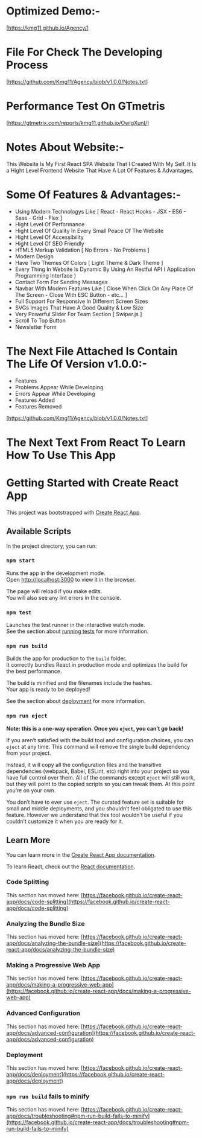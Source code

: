 # Optimized Demo:-

[https://kmg11.github.io/Agency/]

# File For Check The Developing Process

[https://github.com/Kmg11/Agency/blob/v1.0.0/Notes.txt]

# Performance Test On GTmetris

[https://gtmetrix.com/reports/kmg11.github.io/OwIgXunI/]

# Notes About Website:-

This Website Is My First React SPA Website That I Created With My Self.
It Is a Hight Level Frontend Website That Have A Lot Of Features & Advantages.

# Some Of Features & Advantages:-

- Using Modern Technologys Like [ React - React Hooks - JSX - ES6 - Sass - Grid - Flex ]
- Hight Level Of Performance
- Hight Level Of Quality In Every Small Peace Of The Website
- Hight Level Of Accessibility
- Hight Level Of SEO Friendly
- HTML5 Markup Validation [ No Errors - No Problems ]
- Modern Design
- Have Two Themes Of Colors [ Light Theme & Dark Theme ]
- Every Thing In Website Is Dynamic By Using An Restful API ( Application Programming Interface )
- Contact Form For Sending Messages
- Navbar With Modern Features Like [ Close When Click On Any Place Of The Screen - Close With ESC Button - etc... ]
- Full Support For Responsive In Different Screen Sizes
- SVGs Images That Have A Good Quality & Low Size
- Very Powerful Slider For Team Section [ Swiper.js ]
- Scroll To Top Button
- Newsletter Form

# The Next File Attached Is Contain The Life Of Version v1.0.0:-

- Features
- Problems Appear While Developing
- Errors Appear While Developing
- Features Added
- Features Removed

[https://github.com/Kmg11/Agency/blob/v1.0.0/Notes.txt]

# The Next Text From React To Learn How To Use This App

# Getting Started with Create React App

This project was bootstrapped with [Create React App](https://github.com/facebook/create-react-app).

## Available Scripts

In the project directory, you can run:

### `npm start`

Runs the app in the development mode.\
Open [http://localhost:3000](http://localhost:3000) to view it in the browser.

The page will reload if you make edits.\
You will also see any lint errors in the console.

### `npm test`

Launches the test runner in the interactive watch mode.\
See the section about [running tests](https://facebook.github.io/create-react-app/docs/running-tests) for more information.

### `npm run build`

Builds the app for production to the `build` folder.\
It correctly bundles React in production mode and optimizes the build for the best performance.

The build is minified and the filenames include the hashes.\
Your app is ready to be deployed!

See the section about [deployment](https://facebook.github.io/create-react-app/docs/deployment) for more information.

### `npm run eject`

**Note: this is a one-way operation. Once you `eject`, you can’t go back!**

If you aren’t satisfied with the build tool and configuration choices, you can `eject` at any time. This command will remove the single build dependency from your project.

Instead, it will copy all the configuration files and the transitive dependencies (webpack, Babel, ESLint, etc) right into your project so you have full control over them. All of the commands except `eject` will still work, but they will point to the copied scripts so you can tweak them. At this point you’re on your own.

You don’t have to ever use `eject`. The curated feature set is suitable for small and middle deployments, and you shouldn’t feel obligated to use this feature. However we understand that this tool wouldn’t be useful if you couldn’t customize it when you are ready for it.

## Learn More

You can learn more in the [Create React App documentation](https://facebook.github.io/create-react-app/docs/getting-started).

To learn React, check out the [React documentation](https://reactjs.org/).

### Code Splitting

This section has moved here: [https://facebook.github.io/create-react-app/docs/code-splitting](https://facebook.github.io/create-react-app/docs/code-splitting)

### Analyzing the Bundle Size

This section has moved here: [https://facebook.github.io/create-react-app/docs/analyzing-the-bundle-size](https://facebook.github.io/create-react-app/docs/analyzing-the-bundle-size)

### Making a Progressive Web App

This section has moved here: [https://facebook.github.io/create-react-app/docs/making-a-progressive-web-app](https://facebook.github.io/create-react-app/docs/making-a-progressive-web-app)

### Advanced Configuration

This section has moved here: [https://facebook.github.io/create-react-app/docs/advanced-configuration](https://facebook.github.io/create-react-app/docs/advanced-configuration)

### Deployment

This section has moved here: [https://facebook.github.io/create-react-app/docs/deployment](https://facebook.github.io/create-react-app/docs/deployment)

### `npm run build` fails to minify

This section has moved here: [https://facebook.github.io/create-react-app/docs/troubleshooting#npm-run-build-fails-to-minify](https://facebook.github.io/create-react-app/docs/troubleshooting#npm-run-build-fails-to-minify)
